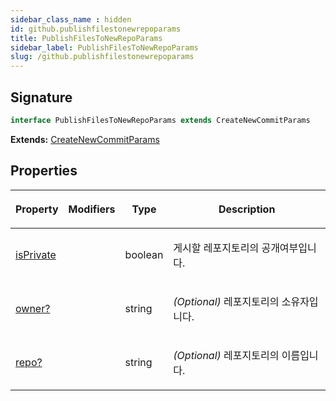 ```yaml
---
sidebar_class_name : hidden
id: github.publishfilestonewrepoparams
title: PublishFilesToNewRepoParams
sidebar_label: PublishFilesToNewRepoParams
slug: /github.publishfilestonewrepoparams
---
```






## Signature

```typescript
interface PublishFilesToNewRepoParams extends CreateNewCommitParams 
```
**Extends:** [CreateNewCommitParams](./github.createnewcommitparams)

## Properties

<table><thead><tr><th>

Property


</th><th>

Modifiers


</th><th>

Type


</th><th>

Description


</th></tr></thead>
<tbody><tr><td>

[isPrivate](./github.publishfilestonewrepoparams.isprivate)


</td><td>


</td><td>

boolean


</td><td>

게시할 레포지토리의 공개여부입니다.


</td></tr>
<tr><td>

[owner?](./github.publishfilestonewrepoparams.owner)


</td><td>


</td><td>

string


</td><td>

_(Optional)_ 레포지토리의 소유자입니다.


</td></tr>
<tr><td>

[repo?](./github.publishfilestonewrepoparams.repo)


</td><td>


</td><td>

string


</td><td>

_(Optional)_ 레포지토리의 이름입니다.


</td></tr>
</tbody></table>

